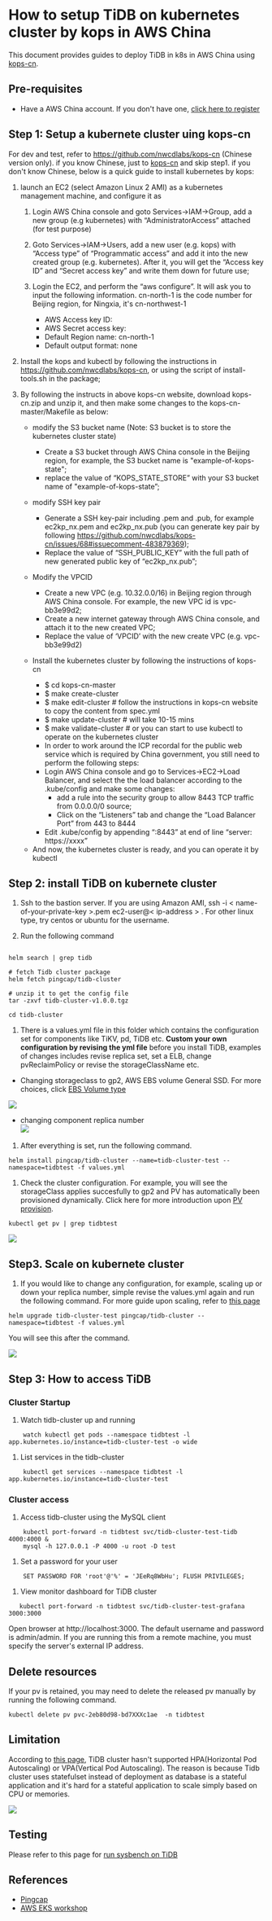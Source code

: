 
#	How to setup TiDB on kubernetes cluster by kops in AWS China 

This document provides guides to deploy TiDB in k8s in AWS China using [kops-cn](https://github.com/nwcdlabs/kops-cn). 

##	Pre-requisites
*	Have a AWS China account. If you don't have one, [click here to register](https://www.amazonaws.cn/en/sign-up/)

## Step 1: Setup a kubernete cluster uing kops-cn

For dev and test, refer to https://github.com/nwcdlabs/kops-cn (Chinese version only). 
if you know Chinese, just to [kops-cn](https://github.com/nwcdlabs/kops-cn) and skip step1.
if you don't know Chinese, below is a quick guide to install kubernetes by kops:

1. launch an EC2 (select Amazon Linux 2 AMI) as a kubernetes management machine, and configure it as
    1. Login AWS China console and goto Services->IAM->Group, add a new group (e.g kubernetes) with “AdministratorAccess” attached (for test purpose)

    1. Goto Services->IAM->Users, add a new user (e.g. kops) with “Access type” of “Programmatic access” and add it into the new created group (e.g. kubernetes). After it, you will get the “Access key ID” and “Secret access key” and write them down for future use;

    1. Login the EC2, and perform the “aws configure”. It will ask you to input the following information. cn-north-1 is the code number for Beijing region, for Ningxia, it's cn-northwest-1
        - AWS Access key ID: <created above>
        - AWS Secret access key: <created above>
        - Default Region name: cn-north-1  
        - Default output format: none

1. Install the kops and kubectl by following the instructions in https://github.com/nwcdlabs/kops-cn, or using the script of install-tools.sh in the package;

1. By following the instructs in above kops-cn website, download kops-cn.zip and unzip it, and then make some changes to the kops-cn-master/Makefile as below:
    * modify the S3 bucket name (Note: S3 bucket is to store the kubernetes cluster state)
        - Create a S3 bucket through AWS China console in the Beijing region, for example, the S3 bucket name is "example-of-kops-state";
        - replace the value of “KOPS_STATE_STORE” with your S3 bucket name of "example-of-kops-state”;
    * modify SSH key pair
        - Generate a SSH key-pair including .pem and .pub, for example ec2kp_nx.pem and ec2kp_nx.pub (you can generate key pair by following https://github.com/nwcdlabs/kops-cn/issues/68#issuecomment-483879369);
        - Replace the value of “SSH_PUBLIC_KEY” with the full path of new generated public key of “ec2kp_nx.pub”;
    * Modify the VPCID
        - Create a new VPC (e.g. 10.32.0.0/16) in Beijing region through AWS China console. For example, the new VPC id is vpc-bb3e99d2;
        - Create a new internet gateway through AWS China console, and attach it to the new created VPC;
        - Replace the value of ‘VPCID’ with the new create VPC (e.g. vpc-bb3e99d2)

    * Install the kubernetes cluster by following the instructions of kops-cn
        - $ cd kops-cn-master
        - $ make create-cluster
        - $ make edit-cluster # follow the instructions in kops-cn website to copy the content from spec.yml
        - $ make update-cluster # will take 10-15 mins
        - $ make validate-cluster # or you can start to use kubectl to operate on the kubernetes cluster
        - In order to work around the ICP recordal for the public web service which is required by China government, you still need to perform the following steps:
	    - Login AWS China console and go to Services->EC2->Load Balancer, and select the the load balancer according to the .kube/config and make some changes:
	        - add a rule into the security group to allow 8443 TCP traffic from 0.0.0.0/0 source;
	        - Click on the “Listeners” tab and change the “Load Balancer Port” from 443 to 8444
	    - Edit .kube/config by appending “:8443” at end of line “server: https://xxxx”
	- And now, the kubernetes cluster is ready, and you can operate it by kubectl

## Step 2: install TiDB on kubernete cluster

1. Ssh to the bastion server. If you are using Amazon AMI,  ssh -i < name-of-your-private-key >.pem  ec2-user@< ip-address > . For other linux type, try centos or ubuntu for the username.

1. Run the following command
```

helm search | grep tidb

# fetch Tidb cluster package  
helm fetch pingcap/tidb-cluster   

# unzip it to get the config file
tar -zxvf tidb-cluster-v1.0.0.tgz

cd tidb-cluster
```

1. There is a values.yml file in this folder which contains the configuration set for components like TiKV, pd, TiDB etc. **Custom your own configuration by revising the yml file** before you install TiDB, examples of changes includes revise replica set, set a ELB, change pvReclaimPolicy or revise the storageClassName etc.    

- Changing storageclass to gp2, AWS EBS volume General SSD. For more choices, click [EBS Volume type](https://docs.aws.amazon.com/zh_cn/AWSEC2/latest/UserGuide/EBSVolumeTypes.html)   

![](img/storage-class.png)

- changing component replica number   
![](img/replica-number.png)

1. After everything is set, run the following command.

```
helm install pingcap/tidb-cluster --name=tidb-cluster-test --namespace=tidbtest -f values.yml 
```

1. Check the cluster configuration. For example, you will see the storageClass applies succesfully to gp2 and PV has automatically been provisioned dynamically. Click here for more introduction upon [PV provision](https://kubernetes.io/docs/concepts/storage/persistent-volumes/).

```
kubectl get pv | grep tidbtest
```

![](img/get-pv.png)


## Step3. Scale on kubernete cluster

1. If you would like to change any configuration, for example, scaling up or down your replica number, simple revise the values.yml again and run the following command. For more guide upon scaling, refer to [this page](https://github.com/pingcap/docs-cn/blob/master/v3.0/tidb-in-kubernetes/scale-in-kubernetes.md)

```
helm upgrade tidb-cluster-test pingcap/tidb-cluster --namespace=tidbtest -f values.yml 
``` 

You will see this after the command.

![](img/helm-upgrade.png)


## Step 3: How to access TiDB 


###	Cluster Startup
1. Watch tidb-cluster up and running
```
	watch kubectl get pods --namespace tidbtest -l app.kubernetes.io/instance=tidb-cluster-test -o wide
```
1. List services in the tidb-cluster
```
	kubectl get services --namespace tidbtest -l app.kubernetes.io/instance=tidb-cluster-test
```

###	Cluster access

1. Access tidb-cluster using the MySQL client
```  	
  	kubectl port-forward -n tidbtest svc/tidb-cluster-test-tidb 4000:4000 &
    mysql -h 127.0.0.1 -P 4000 -u root -D test
```
1. Set a password for your user
```
    SET PASSWORD FOR 'root'@'%' = 'JEeRq8WbHu'; FLUSH PRIVILEGES;
```    
1. View monitor dashboard for TiDB cluster
```
   kubectl port-forward -n tidbtest svc/tidb-cluster-test-grafana 3000:3000
```   

Open browser at http://localhost:3000. The default username and password is admin/admin.
If you are running this from a remote machine, you must specify the server's external IP address.

## Delete resources

If your pv is retained, you may need to delete the released pv manually by running the following command.
```
kubectl delete pv pvc-2eb80d98-bd7XXXc1ae  -n tidbtest
```

## Limitation

According to [this page](https://pingcap.com/docs-cn/v3.0/tidb-in-kubernetes/faq/#tidb-%E7%9B%B8%E5%85%B3%E7%BB%84%E4%BB%B6%E5%8F%AF%E4%BB%A5%E9%85%8D%E7%BD%AE-hpa-%E6%88%96-vpa-%E4%B9%88), TiDB cluster hasn't supported HPA(Horizontal Pod Autoscaling) or VPA(Vertical Pod Autoscaling). The reason is because Tidb cluster uses statefulset instead of deployment as database is a stateful application and it's hard for a stateful application to scale simply based on CPU or memories.

![](img/stateful-set.png)

## Testing
Please refer to this page for [run sysbench on TiDB](https://github.com/pingcap/docs/blob/master/dev/benchmark/sysbench-v4.md)

## References

* [Pingcap](https://pingcap.com/docs-cn/dev/tidb-in-kubernetes/tidb-operator-overview/)
* [AWS EKS workshop](https://eksworkshop.com/scaling/)


